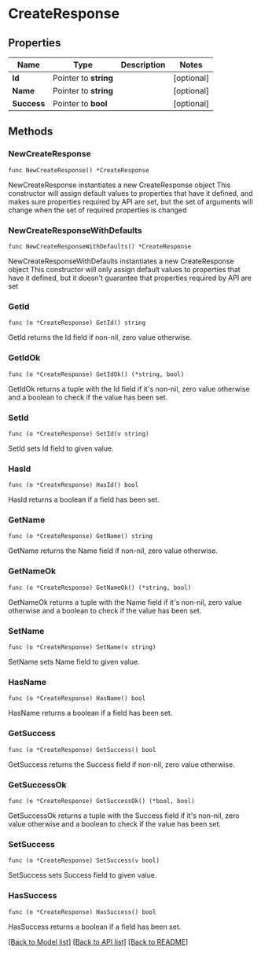 # CreateResponse

## Properties

Name | Type | Description | Notes
------------ | ------------- | ------------- | -------------
**Id** | Pointer to **string** |  | [optional] 
**Name** | Pointer to **string** |  | [optional] 
**Success** | Pointer to **bool** |  | [optional] 

## Methods

### NewCreateResponse

`func NewCreateResponse() *CreateResponse`

NewCreateResponse instantiates a new CreateResponse object
This constructor will assign default values to properties that have it defined,
and makes sure properties required by API are set, but the set of arguments
will change when the set of required properties is changed

### NewCreateResponseWithDefaults

`func NewCreateResponseWithDefaults() *CreateResponse`

NewCreateResponseWithDefaults instantiates a new CreateResponse object
This constructor will only assign default values to properties that have it defined,
but it doesn't guarantee that properties required by API are set

### GetId

`func (o *CreateResponse) GetId() string`

GetId returns the Id field if non-nil, zero value otherwise.

### GetIdOk

`func (o *CreateResponse) GetIdOk() (*string, bool)`

GetIdOk returns a tuple with the Id field if it's non-nil, zero value otherwise
and a boolean to check if the value has been set.

### SetId

`func (o *CreateResponse) SetId(v string)`

SetId sets Id field to given value.

### HasId

`func (o *CreateResponse) HasId() bool`

HasId returns a boolean if a field has been set.

### GetName

`func (o *CreateResponse) GetName() string`

GetName returns the Name field if non-nil, zero value otherwise.

### GetNameOk

`func (o *CreateResponse) GetNameOk() (*string, bool)`

GetNameOk returns a tuple with the Name field if it's non-nil, zero value otherwise
and a boolean to check if the value has been set.

### SetName

`func (o *CreateResponse) SetName(v string)`

SetName sets Name field to given value.

### HasName

`func (o *CreateResponse) HasName() bool`

HasName returns a boolean if a field has been set.

### GetSuccess

`func (o *CreateResponse) GetSuccess() bool`

GetSuccess returns the Success field if non-nil, zero value otherwise.

### GetSuccessOk

`func (o *CreateResponse) GetSuccessOk() (*bool, bool)`

GetSuccessOk returns a tuple with the Success field if it's non-nil, zero value otherwise
and a boolean to check if the value has been set.

### SetSuccess

`func (o *CreateResponse) SetSuccess(v bool)`

SetSuccess sets Success field to given value.

### HasSuccess

`func (o *CreateResponse) HasSuccess() bool`

HasSuccess returns a boolean if a field has been set.


[[Back to Model list]](../README.md#documentation-for-models) [[Back to API list]](../README.md#documentation-for-api-endpoints) [[Back to README]](../README.md)


